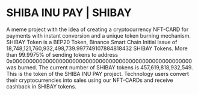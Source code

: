 # SHIBA INU PAY | SHIBAY
A meme project with the idea of ​​creating a cryptocurrency NFT-CARD for payments with instant conversion and a unique token burning mechanism.
SHIBAY Token is a BEP20 Token, Binance Smart Chain Initial Issue of 18,748,121,760,932,498,739.997749107884818432 SHIBAY Tokens.
More than 99.9975% of sending tokens to address 0x000000000000000000000000000000000000000000000000000000 was burned.
The current number of SHIBAY tokens is 457,619,818,932,549.
This is the token of the SHIBA INU PAY project. Technology users convert their cryptocurrencies into sales using our NFT-CARDs and receive cashback in SHIBAY tokens.
